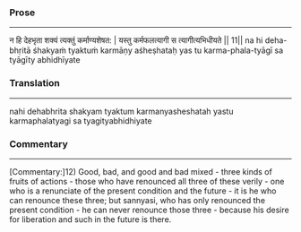 ### Prose 
 --- 
न हि देहभृता शक्यं त्यक्तुं कर्माण्यशेषत: |
यस्तु कर्मफलत्यागी स त्यागीत्यभिधीयते || 11||
na hi deha-bhṛitā śhakyaṁ tyaktuṁ karmāṇy aśheṣhataḥ
yas tu karma-phala-tyāgī sa tyāgīty abhidhīyate

### Translation 
 --- 
nahi dehabhrita shakyam tyaktum karmanyasheshatah yastu karmaphalatyagi sa tyagityabhidhiyate

### Commentary 
 --- 
[Commentary:]12) Good, bad, and good and bad mixed - three kinds of fruits of actions - those who have renounced all three of these verily - one who is a renunciate of the present condition and the future - it is he who can renounce these three; but sannyasi, who has only renounced the present condition - he can never renounce those three - because his desire for liberation and such in the future is there.